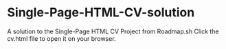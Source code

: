 # Single-Page-HTML-CV-solution
A solution to the Single-Page HTML CV Project from Roadmap.sh
Click the cv.html file to open it on your browser.